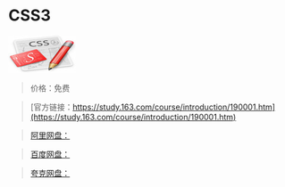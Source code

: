 # CSS3

![img](../../../assets/study163/free/6597594233702564538.jpg)

> 价格：免费

> [官方链接：https://study.163.com/course/introduction/190001.htm](https://study.163.com/course/introduction/190001.htm)

> [阿里网盘：]()

> [百度网盘：]()

> [夸克网盘：]()
